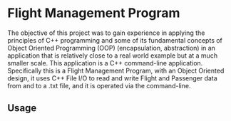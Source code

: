 # Flight Management Program
The objective of this project was to gain experience in applying the principles of C++ programming and some of its fundamental concepts of Object Oriented Programming (OOP) (encapsulation, abstraction) in an application that is relatively close to a real world example but at a much smaller scale. This application is a C++ command-line application. Specifically this is a Flight Management Program, with an Object Oriented design, it uses C++ File I/O to read and write Flight and Passenger data from and to a .txt file, and it is operated via the command-line.

## Usage
